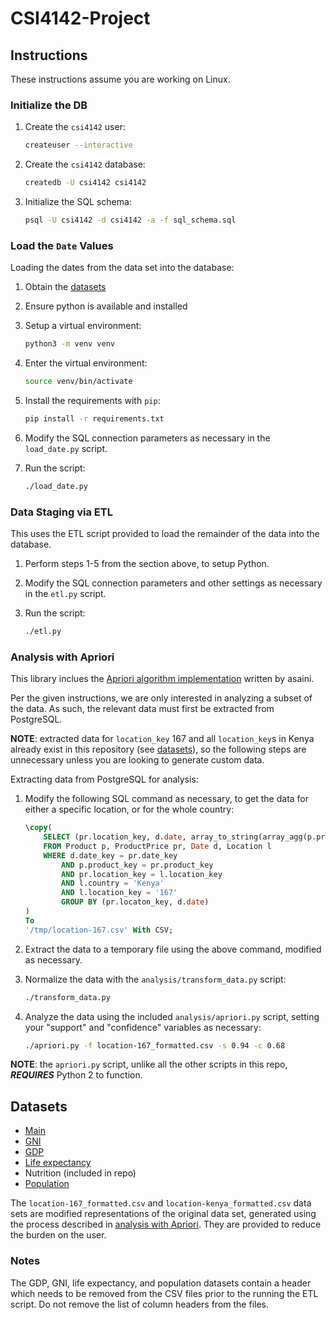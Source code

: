 # CSI4142-Project

## Instructions

These instructions assume you are working on Linux.

### Initialize the DB

1. Create the `csi4142` user:

    ```sh
    createuser --interactive
    ```

2. Create the `csi4142` database:

    ```sh
    createdb -U csi4142 csi4142
    ```

3. Initialize the SQL schema:

    ```sh
    psql -U csi4142 -d csi4142 -a -f sql_schema.sql
    ```

### Load the `Date` Values

Loading the dates from the data set into the database:

1. Obtain the [datasets](#datasets)
2. Ensure python is available and installed
3. Setup a virtual environment:

    ```sh
    python3 -m venv venv
    ```

4. Enter the virtual environment:

    ```sh
    source venv/bin/activate
    ```

5. Install the requirements with `pip`:

    ```sh
    pip install -r requirements.txt
    ```

6. Modify the SQL connection parameters as necessary in the `load_date.py`
   script.
7. Run the script:

    ```sh
    ./load_date.py
    ```

### Data Staging via ETL

This uses the ETL script provided to load the remainder of the data into the
database.

1. Perform steps 1-5 from the section above, to setup Python.
2. Modify the SQL connection parameters and other settings as necessary in the
   `etl.py` script.
3. Run the script:

    ```sh
    ./etl.py
    ```

### Analysis with Apriori

This library inclues the [Apriori algorithm implementation][apriori] written by
asaini.

Per the given instructions, we are only interested in analyzing a subset of the
data. As such, the relevant data must first be extracted from PostgreSQL.

**NOTE**: extracted data for `location_key` 167 and all `location_key`s in Kenya
already exist in this repository (see [datasets](#datasets)), so the following
steps are unnecessary unless you are looking to generate custom data.

Extracting data from PostgreSQL for analysis:

1. Modify the following SQL command as necessary, to get the data for either a
   specific location, or for the whole country:

    ```sql
    \copy(
        SELECT (pr.location_key, d.date, array_to_string(array_agg(p.product_name), '|'))
        FROM Product p, ProductPrice pr, Date d, Location l
        WHERE d.date_key = pr.date_key
            AND p.product_key = pr.product_key
            AND pr.location_key = l.location_key
            AND l.country = 'Kenya'
            AND l.location_key = '167'
            GROUP BY (pr.locaton_key, d.date)
    )
    To
    '/tmp/location-167.csv' With CSV;
    ```

2. Extract the data to a temporary file using the above command, modified as
   necessary.
3. Normalize the data with the `analysis/transform_data.py` script:

    ```sh
    ./transform_data.py
    ```

4. Analyze the data using the included `analysis/apriori.py` script, setting
   your "support" and "confidence" variables as necessary:

   ```sh
   ./apriori.py -f location-167_formatted.csv -s 0.94 -c 0.68
   ```

**NOTE**: the `apriori.py` script, unlike all the other scripts in this repo,
***REQUIRES*** Python 2 to function.

## Datasets

* [Main][dataset]
* [GNI][gni_dataset]
* [GDP][gdp_dataset]
* [Life expectancy][life_expectancy_dataset]
* Nutrition (included in repo)
* [Population][pop_dataset]

The `location-167_formatted.csv` and `location-kenya_formatted.csv` data sets
are modified representations of the original data set, generated using the
process described in [analysis with Apriori](#analysis-with-apriori). They are
provided to reduce the burden on the user.

### Notes

The GDP, GNI, life expectancy, and population datasets contain a header which
needs to be removed from the CSV files prior to the running the ETL script. Do
not remove the list of column headers from the files.

[apriori]: https://github.com/asaini/Apriori
[gni_dataset]: http://data.worldbank.org/indicator/NY.GNP.PCAP.CD
[dataset]: http://data.worldbank.org/data-catalog/crowd-sourced-price-collection
[gdp_dataset]: http://data.worldbank.org/indicator/NY.GDP.MKTP.CD
[life_expectancy_dataset]: http://data.worldbank.org/indicator/SP.DYN.LE00.IN
[pop_dataset]: http://data.worldbank.org/indicator/SP.POP.TOTL
